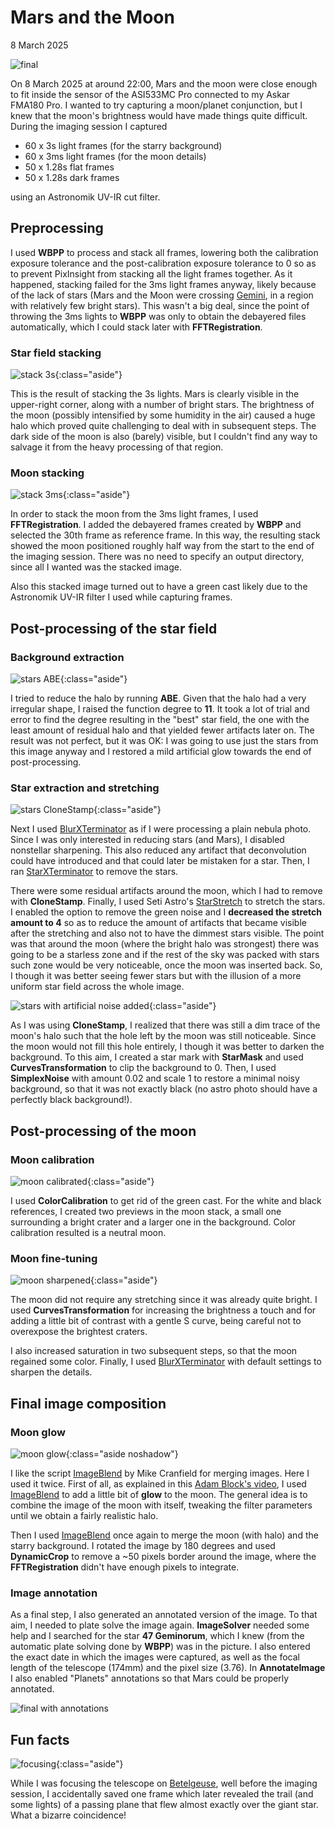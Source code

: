 # Mars and the Moon

8 March 2025

![final](final.png)

On 8 March 2025 at around 22:00, Mars and the moon were close enough to fit
inside the sensor of the ASI533MC Pro connected to my Askar FMA180 Pro. I wanted
to try capturing a moon/planet conjunction, but I knew that the moon's
brightness would have made things quite difficult. During the imaging session I
captured

* 60 x 3s light frames (for the starry background)
* 60 x 3ms light frames (for the moon details)
* 50 x 1.28s flat frames
* 50 x 1.28s dark frames

using an Astronomik UV-IR cut filter.

## Preprocessing

I used **WBPP** to process and stack all frames, lowering both the calibration
exposure tolerance and the post-calibration exposure tolerance to 0 so as to
prevent PixInsight from stacking all the light frames together. As it happened,
stacking failed for the 3ms light frames anyway, likely because of the lack of
stars (Mars and the Moon were crossing
[Gemini](https://en.wikipedia.org/wiki/Gemini_(constellation)), in a region with
relatively few bright stars). This wasn't a big deal, since the point of
throwing the 3ms lights to **WBPP** was only to obtain the debayered files
automatically, which I could stack later with **FFTRegistration**.

### Star field stacking

![stack 3s](stack3s.png){:class="aside"}

This is the result of stacking the 3s lights. Mars is clearly visible in the
upper-right corner, along with a number of bright stars. The brightness of the
moon (possibly intensified by some humidity in the air) caused a huge halo which
proved quite challenging to deal with in subsequent steps. The dark side of the
moon is also (barely) visible, but I couldn't find any way to salvage it from
the heavy processing of that region.

### Moon stacking

![stack 3ms](stack3ms.png){:class="aside"}

In order to stack the moon from the 3ms light frames, I used
**FFTRegistration**. I added the debayered frames created by **WBPP** and
selected the 30th frame as reference frame. In this way, the resulting stack
showed the moon positioned roughly half way from the start to the end of the
imaging session. There was no need to specify an output directory, since all I
wanted was the stacked image.

Also this stacked image turned out to have a green cast likely due to the
Astronomik UV-IR filter I used while capturing frames.

## Post-processing of the star field

### Background extraction

![stars ABE](stack_abe.png){:class="aside"}

I tried to reduce the halo by running **ABE**. Given that the halo had a very
irregular shape, I raised the function degree to **11**. It took a lot of trial
and error to find the degree resulting in the "best" star field, the one with
the least amount of residual halo and that yielded fewer artifacts later on. The
result was not perfect, but it was OK: I was going to use just the stars from
this image anyway and I restored a mild artificial glow towards the end of
post-processing.

### Star extraction and stretching

![stars CloneStamp](stars_clone_stamp.png){:class="aside"}

Next I used [BlurXTerminator] as if I were processing a plain nebula photo.
Since I was only interested in reducing stars (and Mars), I disabled nonstellar
sharpening. This also reduced any artifact that deconvolution could have
introduced and that could later be mistaken for a star. Then, I ran
[StarXTerminator] to remove the stars.

There were some residual artifacts around the moon, which I had to remove with
**CloneStamp**. Finally, I used Seti Astro's [StarStretch] to stretch the stars.
I enabled the option to remove the green noise and I **decreased the stretch
amount to 4** so as to reduce the amount of artifacts that became visible after
the stretching and also not to have the dimmest stars visible. The point was
that around the moon (where the bright halo was strongest) there was going to be
a starless zone and if the rest of the sky was packed with stars such zone would
be very noticeable, once the moon was inserted back. So, I though it was better
seeing fewer stars but with the illusion of a more uniform star field across the
whole image.

![stars with artificial noise added](stars_noise.png){:class="aside"}

As I was using **CloneStamp**, I realized that there was still a dim trace of
the moon's halo such that the hole left by the moon was still noticeable. Since
the moon would not fill this hole entirely, I though it was better to darken the
background. To this aim, I created a star mark with **StarMask** and used
**CurvesTransformation** to clip the background to 0. Then, I used
**SimplexNoise** with amount 0.02 and scale 1 to restore a minimal noisy
background, so that it was not exactly black (no astro photo should have a
perfectly black background!).

## Post-processing of the moon

### Moon calibration

![moon calibrated](moon_calibrated.png){:class="aside"}

I used **ColorCalibration** to get rid of the green cast. For the white and
black references, I created two previews in the moon stack, a small one
surrounding a bright crater and a larger one in the background. Color
calibration resulted is a neutral moon.

### Moon fine-tuning

![moon sharpened](moon_brightness.png){:class="aside"}

The moon did not require any stretching since it was already quite bright. I
used **CurvesTransformation** for increasing the brightness a touch and for
adding a little bit of contrast with a gentle S curve, being careful not to
overexpose the brightest craters.

I also increased saturation in two subsequent steps, so that the moon regained
some color. Finally, I used [BlurXTerminator] with default settings to sharpen
the details.

## Final image composition

### Moon glow

![moon glow](make_halo.png){:class="aside noshadow"}

I like the script [ImageBlend] by Mike Cranfield for merging images. Here I used
it twice. First of all, as explained in this [Adam Block's
video](https://www.youtube.com/watch?v=DQjs2yB_MAw), I used [ImageBlend] to add
a little bit of **glow** to the moon. The general idea is to combine the image
of the moon with itself, tweaking the filter parameters until we obtain a fairly
realistic halo.

Then I used [ImageBlend] once again to merge the moon (with halo) and the starry
background. I rotated the image by 180 degrees and used **DynamicCrop** to
remove a ~50 pixels border around the image, where the **FFTRegistration**
didn't have enough pixels to integrate.

### Image annotation

As a final step, I also generated an annotated version of the image. To that
aim, I needed to plate solve the image again. **ImageSolver** needed some help
and I searched for the star **47 Geminorum**, which I knew (from the automatic
plate solving done by **WBPP**) was in the picture. I also entered the exact
date in which the images were captured, as well as the focal length of the
telescope (174mm) and the pixel size (3.76). In **AnnotateImage** I also enabled
"Planets" annotations so that Mars could be properly annotated.

![final with annotations](final_ann.png)

## Fun facts

![focusing](betelgeuse.jpeg){:class="aside"}

While I was focusing the telescope on
[Betelgeuse](https://en.wikipedia.org/wiki/Betelgeuse), well before the imaging
session, I accidentally saved one frame which later revealed the trail (and some
lights) of a passing plane that flew almost exactly over the giant star. What a
bizarre coincidence!

[BlurXTerminator]: https://www.rc-astro.com/software/bxt/
[StarXTerminator]: https://www.rc-astro.com/software/sxt/
[ImageBlend]: https://cosmicphotons.com/scripts/
[StarStretch]: https://www.setiastro.com/pjsr-scripts
